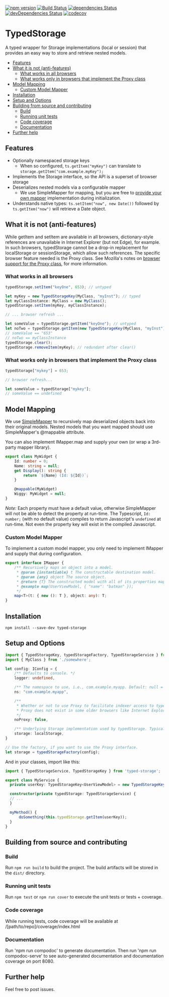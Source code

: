 [![npm version](https://badge.fury.io/js/typed-storage.svg)](https://badge.fury.io/js/typed-storage)
[![Build Status](https://travis-ci.org/cdibbs/typed-storage.svg?branch=master)](https://travis-ci.org/cdibbs/typed-storage)
[![dependencies Status](https://david-dm.org/cdibbs/typed-storage/status.svg)](https://david-dm.org/cdibbs/typed-storage)
[![devDependencies Status](https://david-dm.org/cdibbs/typed-storage/dev-status.svg)](https://david-dm.org/cdibbs/typed-storage?type=dev)
[![codecov](https://codecov.io/gh/cdibbs/typed-storage/branch/master/graph/badge.svg)](https://codecov.io/gh/cdibbs/typed-storage)

# TypedStorage

A typed wrapper for Storage implementations (local or session) that provides an easy way to store and retrieve nested
models.

  * [Features](#features)
  * [What it is not (anti-features)](#what-it-is-not--anti-features-)
    + [What works in all browsers](#what-works-in-all-browsers)
    + [What works only in browsers that implement the Proxy class](#what-works-only-in-browsers-that-implement-the-proxy-class)
  * [Model Mapping](#model-mapping)
    + [Custom Model Mapper](#custom-model-mapper)
  * [Installation](#installation)
  * [Setup and Options](#setup-and-options)
  * [Building from source and contributing](#building-from-source-and-contributing)
    + [Build](#build)
    + [Running unit tests](#running-unit-tests)
    + [Code coverage](#code-coverage)
    + [Documentation](#documentation)
  * [Further help](#further-help)

## Features

- Optionally namespaced storage keys
  - When so configured, `ts.getItem("myKey")` can translate to `storage.getItem("com.example.myKey");`
- Implements the Storage interface, so the API is a superset of browser storage
- Deserializes nested models via a configurable mapper
  - We use SimpleMapper for mapping, but you are free to [provide your own mapper](#custom-model-mapper) implementation during initialization.
- Understands native types: `ts.setItem("now", new Date())` followed by `ts.getItem("now")` will retrieve a Date object.

## What it is not (anti-features)

While getItem and setItem are available in all browsers, dictionary-style references
are unavailable in Internet Explorer (but not Edge), for example. In such browsers,
typedStorage cannot be a drop-in replacement for localStorage or sessionStorage, which
allow such references. The specific browser feature needed is the Proxy class.
See Mozilla's notes on [browser support for the Proxy class][1], for more information.

### What works in all browsers

```typescript
typedStorage.setItem("keyOne", 653); // untyped

let myKey = new TypedStorageKey(MyClass, "myInst"); // typed
let myClassInstance: MyClass = new MyClass();
typedStorage.setItem(myKey, myClassInstance);

// ... browser refresh ...

let someValue = typedStorage.getItem("keyOne"); // untyped
let noTwo = typedStorage.getItem(new TypedStorageKey(MyClass, "myInst"));
// someValue == "653"
// noTwo == myClassInstance
typedStorage.clear();
typedStorage.removeItem(myKey); // redundant after clear()
```

### What works only in browsers that implement the Proxy class

```typescript
typedStorage["mykey"] = 653;

// browser refresh...

let someValue = typedStorage["mykey"];
// someValue == undefined
```

## Model Mapping

We use [SimpleMapper](https://github.com/cdibbs/simple-mapper) to recursively map deserialized objects back
into their original models. Nested models that you want mapped should use SimpleMapper's @mappable attribute.

You can also implement IMapper.map and supply your own (or wrap a 3rd-party mapper library).

```typescript 
export class MyWidget {
    Id: number = 0;
    Name: string = null;
    get Display(): string { 
        return `${Name} (Id: ${Id})`;
    }

    @mappable(MyWidget)
    Wiggy: MyWidget = null;
}
```

*Note:* Each property must have a default value, otherwise SimpleMapper will not be able to detect the property at run-time. The Typescript,
`Id: number;` (with no default value) compiles to return Javascript's `undefined` at run-time. Not even the property key will exist in the
compiled Javascript.

### Custom Model Mapper

To implement a custom model mapper, you only need to implement IMapper and supply that during configuration.

```typescript
export interface IMapper {
    /** Recursively maps an object into a model.
     * @param {instantiable} t The constructable destination model.
     * @param {any} object The source object.
     * @return {T} The constructed model with all of its properties mapped.
     * @example map(UserViewModel, { "name": "batman" });
     */
    map<T>(t: { new (): T }, object: any): T;
}
```

## Installation

`npm install --save-dev typed-storage`

## Setup and Options

```typescript
import { TypedStorageKey, typedStorageFactory, TypedStorageService } from 'typed-storage';
import { MyClass } from './somewhere';

let config: IConfig = {
    /** Defaults to console. */
    logger: undefined,

    /** The namespace to use, i.e., com.example.myapp. Default: null = do not use namespace. */
    ns: "com.example.myapp",

    /**
     * Whether or not to use Proxy to facilitate indexer access to typed storage, i.e., typedStorage[myprop] == typedStorage.getItem(myprop).
     * Proxy does not exist in some older browsers like Internet Explorer. Default: false.
     */
    noProxy: false,

    /** Underlying Storage implementation used by typedStorage. Typically, either localStorage or sessionStorage. Default: localStorage. */
    storage: localStorage,
}

// Use the factory, if you want to use the Proxy interface.
let storage = typedStorageFactory(config);
```

And in your classes, import like this:

```typescript
import { TypedStorageService, TypedStorageKey } from 'typed-storage';

export class MyService {
  private userKey: TypedStorageKey<UserViewModel> = new TypedStorageKey(UserViewModel, "user");

  constructor(private typedStorage: TypedStorageService) {
  // ...
  }

  myMethod() {
      doSomething(this.typedStorage.getItem(userKey));
  }
}
```

## Building from source and contributing

### Build

Run `npm run build` to build the project. The build artifacts will be stored in the `dist/` directory.

### Running unit tests

Run `npm test` or `npm run cover` to execute the unit tests or tests + coverage.

### Code coverage

While running tests, code coverage will be available at /[path/to/repo]/coverage/index.html

### Documentation

Run 'npm run compodoc' to generate documentation.
Then run 'npm run compodoc-serve' to see auto-generated documentation and documentation coverage on port 8080.

## Further help

Feel free to post issues.

[1]: https://developer.mozilla.org/en-US/docs/Web/JavaScript/Reference/Global_Objects/Proxy#Browser_compatibility
